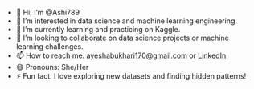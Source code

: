 - 👋 Hi, I’m @Ashi789
- 👀 I’m interested in data science and machine learning engineering.
- 🌱 I’m currently learning and practicing on Kaggle.
- 💞️ I’m looking to collaborate on data science projects or machine learning challenges.
- 📫 How to reach me: ayeshabukhari170@gmail.com or [LinkedIn](https://www.linkedin.com/in/your-profile/)
- 😄 Pronouns: She/Her
- ⚡ Fun fact: I love exploring new datasets and finding hidden patterns!

<!---
Ashi789/Ashi789 is a ✨ special ✨ repository because its `README.md` (this file) appears on your GitHub profile.
You can click the Preview link to take a look at your changes.
--->
